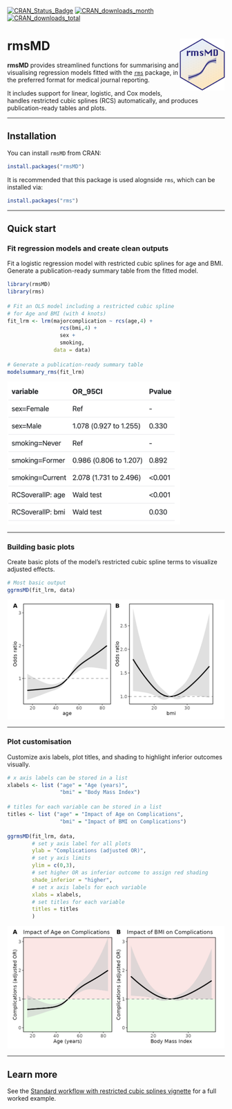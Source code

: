 [![CRAN_Status_Badge](https://www.r-pkg.org/badges/version/rmsMD)](https://cran.r-project.org/package=rmsMD)
[![CRAN_downloads_month](https://cranlogs.r-pkg.org/badges/rmsMD)](https://cran.r-project.org/package=rmsMD)
[![CRAN_downloads_total](https://cranlogs.r-pkg.org/badges/grand-total/rmsMD)](https://cran.r-project.org/package=rmsMD)


rmsMD <img src="man/figures/logo.png" align="right" height="120"/>
==============================

**rmsMD** provides streamlined functions for summarising and visualising regression models fitted with the [`rms`](https://cran.r-project.org/package=rms) package, in the preferred format for medical journal reporting. 

It includes support for linear, logistic, and Cox models, handles restricted cubic splines (RCS) automatically, and produces publication-ready tables and plots.


---

## Installation

You can install `rmsMD` from CRAN:

```r
install.packages("rmsMD")
```

It is recommended that this package is used alognside `rms`, which can be installed via:

```r
install.packages("rms")
```

---

## Quick start

### Fit regression models and create clean outputs
Fit a logistic regression model with restricted cubic splines for age and BMI.  
Generate a publication-ready summary table from the fitted model.
```r
library(rmsMD)
library(rms)

# Fit an OLS model including a restricted cubic spline 
# for Age and BMI (with 4 knots)
fit_lrm <- lrm(majorcomplication ~ rcs(age,4) + 
                 rcs(bmi,4) + 
                 sex + 
                 smoking, 
               data = data)

# Generate a publication-ready summary table
modelsummary_rms(fit_lrm)
```

<img src="man/figures/TableForReadMe.png" alt="Example output table" width="400"/>

---

### Building basic plots
Create basic plots of the model’s restricted cubic spline terms to visualize adjusted effects.

```r
# Most basic output
ggrmsMD(fit_lrm, data)
```

<img src="man/figures/Fig1ForReadMe.png" alt="Basic RCS plot" width="800"/>

---

### Plot customisation
Customize axis labels, plot titles, and shading to highlight inferior outcomes visually.
```r
# x axis labels can be stored in a list
xlabels <- list ("age" = "Age (years)",
                 "bmi" = "Body Mass Index")

# titles for each variable can be stored in a list
titles <- list ("age" = "Impact of Age on Complications",
                 "bmi" = "Impact of BMI on Complications")

ggrmsMD(fit_lrm, data,
        # set y axis label for all plots
        ylab = "Complications (adjusted OR)", 
        # set y axis limits
        ylim = c(0,3),
        # set higher OR as inferior outcome to assign red shading
        shade_inferior = "higher", 
        # set x axis labels for each variable
        xlabs = xlabels, 
        # set titles for each variable
        titles = titles 
        )
```

<img src="man/figures/Fig2ForReadMe.png" alt="Advanced RCS plot" width="800"/>

---

## Learn more

See the [Standard workflow with restricted cubic splines vignette](articles/Standard_workflow_with_restricted_cubic_splines.html) for a full worked example.
